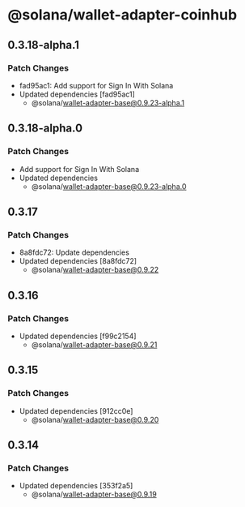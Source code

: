 # @solana/wallet-adapter-coinhub

## 0.3.18-alpha.1

### Patch Changes

-   fad95ac1: Add support for Sign In With Solana
-   Updated dependencies [fad95ac1]
    -   @solana/wallet-adapter-base@0.9.23-alpha.1

## 0.3.18-alpha.0

### Patch Changes

-   Add support for Sign In With Solana
-   Updated dependencies
    -   @solana/wallet-adapter-base@0.9.23-alpha.0

## 0.3.17

### Patch Changes

-   8a8fdc72: Update dependencies
-   Updated dependencies [8a8fdc72]
    -   @solana/wallet-adapter-base@0.9.22

## 0.3.16

### Patch Changes

-   Updated dependencies [f99c2154]
    -   @solana/wallet-adapter-base@0.9.21

## 0.3.15

### Patch Changes

-   Updated dependencies [912cc0e]
    -   @solana/wallet-adapter-base@0.9.20

## 0.3.14

### Patch Changes

-   Updated dependencies [353f2a5]
    -   @solana/wallet-adapter-base@0.9.19
